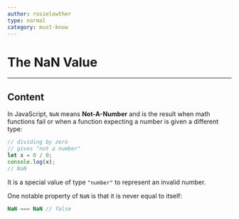 ```yaml
---
author: rosielowther
type: normal
category: must-know
---
```


# The NaN Value


---

## Content

In JavaScript, `NaN` means **Not-A-Number** and is the result when math functions fail or when a function expecting a number is given a different type:

```js
// dividing by zero
// gives "not a number"
let x = 0 / 0;
console.log(x);
// NaN
```

It is a special value of type `"number"` to represent an invalid number.

One notable property of `NaN` is that it is never equal to itself:

```js
NaN === NaN // false
```

